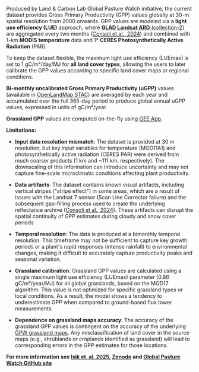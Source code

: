 Produced by Land &#38; Carbon Lab Global Pasture Watch initiative, the current dataset provides 
Gross Primary Productivity (GPP) values globally at 30-m spatial resolution from 2000 onwards. 
GPP values are modeled via a **light use efficiency (LUE)** approach, 
where [**GLAD Landsat ARD** (collection-2)](https://glad.umd.edu/ard/home) are aggregated every two months 
([Consoli et al., 2024](https://peerj.com/articles/18585/)) and combined with 1-km **MODIS 
temperature** data and 1° **CERES Photosynthetically Active Radiation** (PAR). 

To keep the dataset flexible, the maximum light use efficiency (LUEmax) is set to 1 gC/m²/day/MJ 
for **all land cover types**, allowing the users to later calibrate the 
GPP values according to specific land cover maps or regional conditions.

**Bi-monthly uncalibrated Gross Primary Productivity (uGPP)** values (available in [OpenLandMap STAC](https://stac.openlandmap.org/gpw_ugpp.daily-30m/collection.json)) are averaged by each year and accumulated over the full 365-day period to produce
global annual uGPP values, expressed in units of gC/m²/year.

**Grassland GPP** values are computed on-the-fly using [GEE App](https://global-pasture-watch.projects.earthengine.app/view/ggpp-30m).

**Limitations:** 

- **Input data resolution mismatch**: The dataset is provided at 30 m resolution, but key input variables for temperature (MOD11A1) 
and photosynthetically active radiation (CERES PAR) were derived from much coarser products (1 km and ~111 km, respectively).
The downscaling of this information can introduce uncertainty and may not capture fine-scale microclimatic conditions affecting plant productivity.

- **Data artifacts**: The dataset contains known visual artifacts, including vertical stripes ("stripe effect") in some areas, which are a result 
of issues with the Landsat 7 sensor (Scan Line Corrector failure) and the subsequent gap-filling process used to create the underlying 
reflectance archive ([Consoli et al., 2024](https://peerj.com/articles/18585/)). These artifacts can disrupt the spatial continuity 
of GPP estimates during cloudy and snow cover periods

- **Temporal resolution**: The data is produced at a bimonthly temporal resolution. This timeframe may not be sufficient 
to capture key growth periods or a plant's rapid responses (intense rainfall) to environmental changes, making 
it difficult to accurately capture productivity peaks and seasonal variation.

- **Grassland calibration**: Grassland GPP values are calculated using a single maximum light use efficiency (LUEmax) 
parameter (0.86 gC/m²/year/MJ) for all global grasslands, based on the MOD17 algorithm. This value is not optimized 
for specific grassland types or local conditions. As a result, the model shows a tendency to underestimate GPP when 
compared to ground-based flux tower measurements.

- **Dependence on grassland maps accuracy**: The accuracy of the grassland GPP values is contingent on the accuracy of the 
underlying [GPW grassland maps](https://developers.google.com/earth-engine/datasets/catalog/projects_global-pasture-watch_assets_ggc-30m_v1_grassland_c).
Any misclassification of land cover in the source maps (e.g., shrublands or croplands identified as grassland) will 
lead to corresponding errors in the GPP estimates for those locations.

**For more information see [Isik et. al, 2025](https://doi.org/10.7717/peerj.19774),
[Zenodo](https://doi.org/10.5281/zenodo.15675358) and 
[Global Pasture Watch GitHub site](https://github.com/wri/global-pasture-watch)**